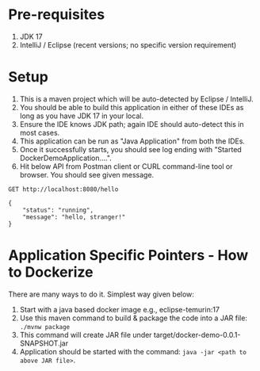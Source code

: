 # Pre-requisites

1. JDK 17
2. IntelliJ / Eclipse (recent versions; no specific version requirement)

# Setup

1. This is a maven project which will be auto-detected by Eclipse / IntelliJ.
2. You should be able to build this application in either of these IDEs as long as you have JDK 17 in your local.
3. Ensure the IDE knows JDK path; again IDE should auto-detect this in most cases.
4. This application can be run as "Java Application" from both the IDEs.
5. Once it successfully starts, you should see log ending with "Started DockerDemoApplication....".
6. Hit below API from Postman client or CURL command-line tool or browser. You should see given message.

```shell
GET http://localhost:8080/hello

{
    "status": "running",
    "message": "hello, stranger!"
}
```

# Application Specific Pointers - How to Dockerize

There are many ways to do it. Simplest way given below:

1. Start with a java based docker image e.g., eclipse-temurin:17
2. Use this maven command to build & package the code into a JAR file: `./mvnw package`
3. This command will create JAR file under target/docker-demo-0.0.1-SNAPSHOT.jar
4. Application should be started with the command: `java -jar <path to above JAR file>`.
